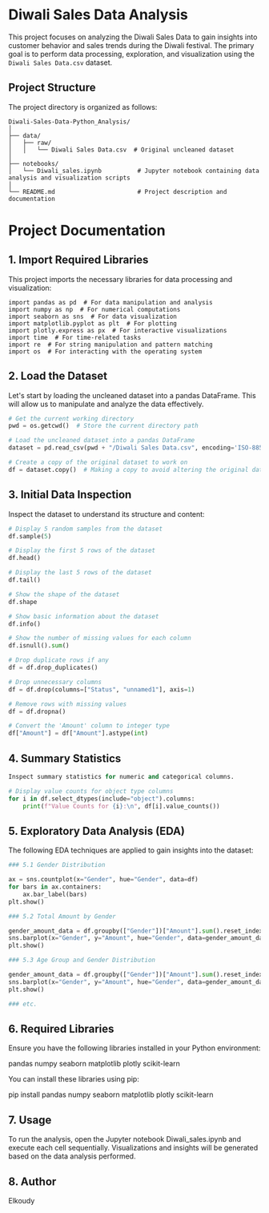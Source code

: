 # Diwali Sales Data Analysis

This project focuses on analyzing the Diwali Sales Data to gain insights into customer behavior and sales trends during the Diwali festival. The primary goal is to perform data processing, exploration, and visualization using the `Diwali Sales Data.csv` dataset.

## Project Structure

The project directory is organized as follows:

```plaintext
Diwali-Sales-Data-Python_Analysis/
│
├── data/
│   ├── raw/
│   │   └── Diwali Sales Data.csv  # Original uncleaned dataset
│
├── notebooks/
│   └── Diwali_sales.ipynb          # Jupyter notebook containing data analysis and visualization scripts
│
└── README.md                       # Project description and documentation
```
# Project Documentation

## 1. Import Required Libraries

This project imports the necessary libraries for data processing and visualization:
```
import pandas as pd  # For data manipulation and analysis
import numpy as np  # For numerical computations
import seaborn as sns  # For data visualization
import matplotlib.pyplot as plt  # For plotting
import plotly.express as px  # For interactive visualizations
import time  # For time-related tasks
import re  # For string manipulation and pattern matching
import os  # For interacting with the operating system
```

## 2. Load the Dataset

Let's start by loading the uncleaned dataset into a pandas DataFrame. This will allow us to manipulate and analyze the data effectively.

```python
# Get the current working directory
pwd = os.getcwd()  # Store the current directory path

# Load the uncleaned dataset into a pandas DataFrame
dataset = pd.read_csv(pwd + "/Diwali Sales Data.csv", encoding='ISO-8859-1')  # Read the CSV file into a DataFrame

# Create a copy of the original dataset to work on
df = dataset.copy()  # Making a copy to avoid altering the original data
```

## 3. Initial Data Inspection

Inspect the dataset to understand its structure and content:
```python
# Display 5 random samples from the dataset
df.sample(5)

# Display the first 5 rows of the dataset
df.head()

# Display the last 5 rows of the dataset
df.tail()

# Show the shape of the dataset
df.shape

# Show basic information about the dataset
df.info()

# Show the number of missing values for each column
df.isnull().sum()

# Drop duplicate rows if any
df = df.drop_duplicates()

# Drop unnecessary columns
df = df.drop(columns=["Status", "unnamed1"], axis=1)

# Remove rows with missing values
df = df.dropna()

# Convert the 'Amount' column to integer type
df["Amount"] = df["Amount"].astype(int)
```
## 4. Summary Statistics
```python
Inspect summary statistics for numeric and categorical columns.

# Display value counts for object type columns
for i in df.select_dtypes(include="object").columns:
    print(f"Value Counts for {i}:\n", df[i].value_counts())
```
## 5. Exploratory Data Analysis (EDA)

The following EDA techniques are applied to gain insights into the dataset:
```python
### 5.1 Gender Distribution

ax = sns.countplot(x="Gender", hue="Gender", data=df)
for bars in ax.containers:
    ax.bar_label(bars)
plt.show()

### 5.2 Total Amount by Gender

gender_amount_data = df.groupby(["Gender"])["Amount"].sum().reset_index()
sns.barplot(x="Gender", y="Amount", hue="Gender", data=gender_amount_data)
plt.show()

### 5.3 Age Group and Gender Distribution

gender_amount_data = df.groupby(["Gender"])["Amount"].sum().reset_index()
sns.barplot(x="Gender", y="Amount", hue="Gender", data=gender_amount_data)
plt.show()

### etc.
```
## 6. Required Libraries
Ensure you have the following libraries installed in your Python environment:

pandas
numpy
seaborn
matplotlib
plotly
scikit-learn

You can install these libraries using pip:

pip install pandas numpy seaborn matplotlib plotly scikit-learn

## 7. Usage
To run the analysis, open the Jupyter notebook Diwali_sales.ipynb and execute each cell sequentially. Visualizations and insights will be generated based on the data analysis performed.

## 8. Author
Elkoudy
